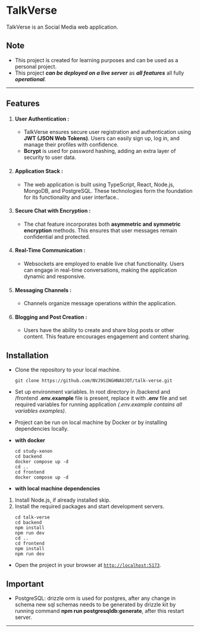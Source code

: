 # TalkVerse

TalkVerse is an Social Media web application.

## Note

- This project is created for learning purposes and can be used as a personal project.
- This project ***can be deployed on a live server*** as ***all features*** all fully ***operational***.

***

## Features

1. #### User Authentication :
    
    - TalkVerse ensures secure user registration and authentication using **JWT (JSON Web Tokens)**. Users can easily sign up, log in, and manage their profiles with confidence.
    - **Bcrypt** is used for password hashing, adding an extra layer of security to user data.

2.  #### Application Stack :
    
    - The web application is built using TypeScript, React, Node.js, MongoDB, and PostgreSQL. These technologies form the foundation for its functionality and user interface..

3.  #### Secure Chat with Encryption :
    
    - The chat feature incorporates both **asymmetric and symmetric encryption** methods. This ensures that user messages remain confidential and protected.
 
4.  #### Real-Time Communication :
    
    - Websockets are employed to enable live chat functionality. Users can engage in real-time conversations, making the application dynamic and responsive.
 
5.  #### Messaging Channels :
    
    - Channels organize message operations within the application.
  
6. #### Blogging and Post Creation :

	- Users have the ability to create and share blog posts or other content. This feature encourages engagement and content sharing.

## Installation

- Clone the repository to your local machine.
	```
	git clone https://github.com/NVJ9SINGHNAVJOT/talk-verse.git
	```
- Set up environment variables.
    In root directory in /backend and /frontend **.env.example** file is present, replace it with **.env** file and set required variables for running application *(.env.example contains all variables examples)*.
- Project can be run on local machine by Docker or by installing dependencies locally.
- **with docker**
    ```
	cd study-xenon
 	cd backend
	docker compose up -d
	cd ..
 	cd frontend
	docker compose up -d
	```

- **with local machine dependencies**
1. Install Node.js, if already installed skip.
2. Install the required packages and start development servers.
	```
	cd talk-verse
 	cd backend
	npm install
	npm run dev
	cd ..
 	cd frontend
	npm install
	npm run dev
	```

- Open the project in your browser at [`http://localhost:5173`](http://localhost:5173).

## Important

- PostgreSQL: drizzle orm is used for postgres, after any change in schema new sql schemas needs to be generated by drizzle kit by running command **npm run postgresqldb:generate**, after this restart server.
    

***
